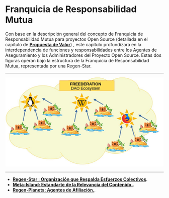 # Franquicia de Responsabilidad Mutua

Con base en la descripción general del concepto de Franquicia de Responsabilidad Mutua para proyectos Open Source (detallada en el capítulo de [**Propuesta de Valor**][valueproposal_franchise]) , este capítulo profundizará en la interdependencia de funciones y responsabilidades entre los Agentes de Aseguramiento y los Administradores del Proyecto Open Source. Estas dos figuras operan bajo la estructura de la Franquicia de Responsabilidad Mutua, representada por una Regen-Star.
___
![FREEDERATION DAO Ecosystem](../img/freederation_dao_ecosystem.jpg)
___

 - [**Regen-Star : Organización que Respalda Esfuerzos Colectivos**][regen_star].
 - [**Meta-Island: Estandarte de la Relevancia del Contenido.**][meta_island].
 - [**Regen-Planets: Agentes de Afiliación.**][regen_planet].


[valueproposal_franchise]:../valueproposal/valueproposal01.md
[regen_star]:regen_star.md
[meta_island]:meta_island.md
[regen_planet]:regen_planet.md
